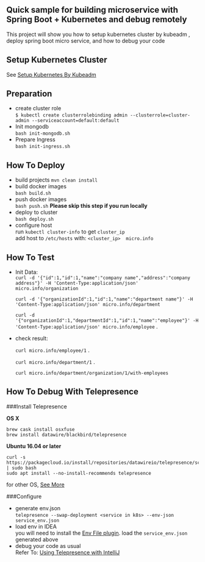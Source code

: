 ## Quick sample for building microservice with Spring Boot + Kubernetes and debug remotely

This project will show you how to setup kubernetes cluster by kubeadm , deploy spring boot micro service, and how to debug your code

## Setup Kubernetes Cluster
See [Setup Kubernetes By Kubeadm](./kubeadm/setup.md)
## Preparation  
* create cluster role  
`$ kubectl create clusterrolebinding admin --clusterrole=cluster-admin --serviceaccount=default:default` 
* Init mongodb  
`bash init-mongodb.sh`  
* Prepare Ingress  
`bash init-ingress.sh`
## How To Deploy

* build projects
`mvn clean install`
* build docker images  
`bash build.sh` 
* push docker images  
`bash push.sh` **Please skip this step if you run locally**
* deploy to cluster  
`bash deploy.sh`  
* configure host  
run `kubectl cluster-info` to get  `cluster_ip`  
add host to `/etc/hosts` with:
   `<cluster_ip>  micro.info`

## How To Test
* Init Data:  
   `curl -d '{"id":1,"id":1,"name":"company name","address":"company address"}' -H 'Content-Type:application/json' micro.info/organization` 
   
   `curl -d '{"organizationId":1,"id":1,"name":"department name"}' -H 'Content-Type:application/json' micro.info/department` 
   
   `curl -d '{"organizationId":1,"departmentId":1,"id":1,"name":"employee"}' -H 'Content-Type:application/json' micro.info/employee` . 
    
* check result:  

    `curl micro.info/employee/1` . 
   
    `curl micro.info/department/1` . 
    
    `curl micro.info/department/organization/1/with-employees`
    
## How To Debug  With Telepresence

###Install Telepresence  

**OS X**
```
brew cask install osxfuse
brew install datawire/blackbird/telepresence
```  
**Ubuntu 16.04 or later**  
```
curl -s https://packagecloud.io/install/repositories/datawireio/telepresence/script.deb.sh | sudo bash
sudo apt install --no-install-recommends telepresence
```  

for other OS, [See More](https://www.telepresence.io/reference/install)

  
###Configure 
* generate env.json  
`telepresence --swap-deployment <service in k8s> --env-json service_env.json`
* load env in IDEA  
you will need to install the [Env File plugin](https://plugins.jetbrains.com/plugin/7861-envfile).
load the `service_env.json` generated above
* debug your code as usual  
Refer To: [Using Telepresence with IntelliJ](https://www.telepresence.io/tutorials/intellij)

